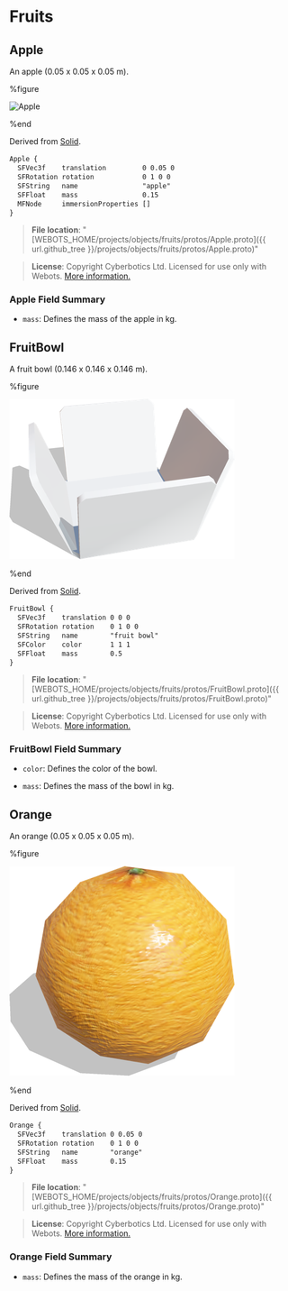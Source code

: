 # Fruits

## Apple

An apple (0.05 x 0.05 x 0.05 m).

%figure

![Apple](images/objects/fruits/Apple/model.thumbnail.png)

%end

Derived from [Solid](../reference/solid.md).

```
Apple {
  SFVec3f    translation         0 0.05 0
  SFRotation rotation            0 1 0 0
  SFString   name                "apple"
  SFFloat    mass                0.15
  MFNode     immersionProperties []
}
```

> **File location**: "[WEBOTS\_HOME/projects/objects/fruits/protos/Apple.proto]({{ url.github_tree  }}/projects/objects/fruits/protos/Apple.proto)"

> **License**: Copyright Cyberbotics Ltd. Licensed for use only with Webots.
[More information.](https://cyberbotics.com/webots_assets_license)

### Apple Field Summary

- `mass`: Defines the mass of the apple in kg.

## FruitBowl

A fruit bowl (0.146 x 0.146 x 0.146 m).

%figure

![FruitBowl](images/objects/fruits/FruitBowl/model.thumbnail.png)

%end

Derived from [Solid](../reference/solid.md).

```
FruitBowl {
  SFVec3f    translation 0 0 0
  SFRotation rotation    0 1 0 0
  SFString   name        "fruit bowl"
  SFColor    color       1 1 1
  SFFloat    mass        0.5
}
```

> **File location**: "[WEBOTS\_HOME/projects/objects/fruits/protos/FruitBowl.proto]({{ url.github_tree  }}/projects/objects/fruits/protos/FruitBowl.proto)"

> **License**: Copyright Cyberbotics Ltd. Licensed for use only with Webots.
[More information.](https://cyberbotics.com/webots_assets_license)

### FruitBowl Field Summary

- `color`: Defines the color of the bowl.

- `mass`: Defines the mass of the bowl in kg.

## Orange

An orange (0.05 x 0.05 x 0.05 m).

%figure

![Orange](images/objects/fruits/Orange/model.thumbnail.png)

%end

Derived from [Solid](../reference/solid.md).

```
Orange {
  SFVec3f    translation 0 0.05 0
  SFRotation rotation    0 1 0 0
  SFString   name        "orange"
  SFFloat    mass        0.15
}
```

> **File location**: "[WEBOTS\_HOME/projects/objects/fruits/protos/Orange.proto]({{ url.github_tree  }}/projects/objects/fruits/protos/Orange.proto)"

> **License**: Copyright Cyberbotics Ltd. Licensed for use only with Webots.
[More information.](https://cyberbotics.com/webots_assets_license)

### Orange Field Summary

- `mass`: Defines the mass of the orange in kg.


